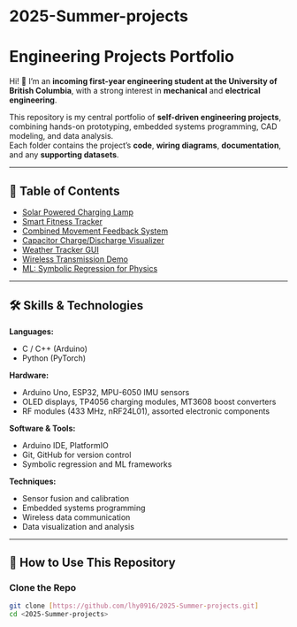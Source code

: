 # 2025-Summer-projects
# Engineering Projects Portfolio

Hi! 👋 I’m an **incoming first-year engineering student at the University of British Columbia**, with a strong interest in **mechanical** and **electrical engineering**.  

This repository is my central portfolio of **self-driven engineering projects**, combining hands-on prototyping, embedded systems programming, CAD modeling, and data analysis.  
Each folder contains the project’s **code**, **wiring diagrams**, **documentation**, and any **supporting datasets**.

---

## 📂 Table of Contents

- [Solar Powered Charging Lamp](solar-charging-lamp/README.md)  
- [Smart Fitness Tracker](smart-fitness-tracker/README.md)  
- [Combined Movement Feedback System](combined-movement-system/README.md)  
- [Capacitor Charge/Discharge Visualizer](capacitor-visualizer/README.md)  
- [Weather Tracker GUI](weather-tracker-gui/README.md)  
- [Wireless Transmission Demo](wireless-transmission-demo/README.md)  
- [ML: Symbolic Regression for Physics](ml-physics-long-range/README.md)  

---

## 🛠 Skills & Technologies

**Languages:**  
- C / C++ (Arduino)
- Python (PyTorch)

**Hardware:**  
- Arduino Uno, ESP32, MPU-6050 IMU sensors  
- OLED displays, TP4056 charging modules, MT3608 boost converters  
- RF modules (433 MHz, nRF24L01), assorted electronic components

**Software & Tools:**  
- Arduino IDE, PlatformIO  
- Git, GitHub for version control  
- Symbolic regression and ML frameworks

**Techniques:**  
- Sensor fusion and calibration  
- Embedded systems programming  
- Wireless data communication  
- Data visualization and analysis  

---

## 📖 How to Use This Repository

### Clone the Repo
```bash
git clone [https://github.com/lhy0916/2025-Summer-projects.git]
cd <2025-Summer-projects>
